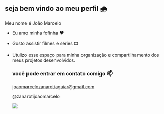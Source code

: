 ## seja bem vindo ao meu perfil 🌧️

Meu nome é João Marcelo 

- Eu amo minha fofinha ❤️
- Gosto assistir filmes e séries 🎞️
- Utulizo esse espaço para minha organização e compartilhamento dos meus projetos desenvolvidos.

  ### você pode entrar em contato comigo 📫
  joaomarcelozanarotiaguiar@gmail.com

  @zanarotijoaomarcelo


  ![](https://media1.tenor.com/m/w1KtVQFEH1IAAAAC/golden-retriever-border-collie.gif)
  
